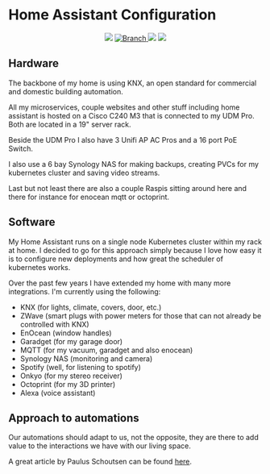 # Home Assistant Configuration

<p align="center">
	<p align=center>
		<img src="https://github.com/marvin-w/home-assistant-config/workflows/Home%20Assistant%20CI/badge.svg">
		<a href="https://github.com/marvin-w/home-assistant-config/tree/master">
			<img src="https://img.shields.io/badge/Branch-master-green.svg?longCache=true"
				alt="Branch">
		</a>
		<img src="https://img.shields.io/badge/haversion-2021.5.4-blue.svg">
		<img src="https://img.shields.io/badge/automations-30-purple.svg">
	</p>
</p>

## Hardware

The backbone of my home is using KNX, an open standard for commercial and domestic building automation.

All my microservices, couple websites and other stuff including home assistant is hosted on a Cisco C240 M3 that is connected to my UDM Pro. Both are located in a 19" server rack.

Beside the UDM Pro I also have 3 Unifi AP AC Pros and a 16 port PoE Switch.

I also use a 6 bay Synology NAS for making backups, creating PVCs for my kubernetes cluster and saving video streams.

Last but not least there are also a couple Raspis sitting around here and there for instance for enocean mqtt or octoprint.

## Software

My Home Assistant runs on a single node Kubernetes cluster within my rack at home. I decided to go for this approach simply because I love how easy it is to configure new deployments and how great the
scheduler of kubernetes works.

Over the past few years I have extended my home with many more integrations. I'm currently using the following:

- KNX (for lights, climate, covers, door, etc.)
- ZWave (smart plugs with power meters for those that can not already be controlled with KNX)
- EnOcean (window handles)
- Garadget (for my garage door)
- MQTT (for my vacuum, garadget and also enocean)
- Synology NAS (monitoring and camera)
- Spotify (well, for listening to spotify)
- Onkyo (for my stereo receiver)
- Octoprint (for my 3D printer)
- Alexa (voice assistant)

## Approach to automations

Our automations should adapt to us, not the opposite, they are there to add value to the interactions we have with our living space.

A great article by Paulus Schoutsen can be found [here](https://www.home-assistant.io/blog/2016/01/19/perfect-home-automation/).
